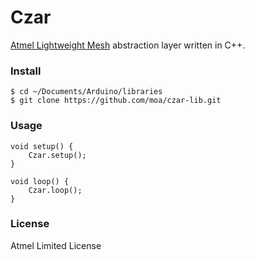 # Czar

[Atmel Lightweight Mesh](http://www.atmel.com/tools/lightweight_mesh.aspx) abstraction layer written in C++.

### Install

```Shell
$ cd ~/Documents/Arduino/libraries
$ git clone https://github.com/moa/czar-lib.git
```

### Usage

```Arduino
void setup() {
    Czar.setup();
}
    
void loop() {
    Czar.loop();
}
```

### License

Atmel Limited License
